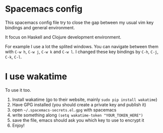# Spacemacs config

This spacemacs config file try to close the gap between
my usual vim key bindings and general environment.

It focus on Haskell and Clojure development environment.

For example I use a lot the splited windows.
You can navigate between them with `C-w h`, `C-w j`, `C-w k` and `C-w l`.
I changed these key bindings by `C-h`, `C-j`, `C-k`, `C-l`.

# I use wakatime

To use it too.

1. Install wakatime (go to their website, mainly `sudo pip install wakatime`)
2. Have GPG installed (you should create a private key and publish it)
3. open `~/.spacemacs-secrets.el.gpg` with spacemacs
4. write something along `(setq wakatime-token "YOUR_TOKEN_HERE")`
5. save the file, emacs should ask you which key to use to encrypt it
6. Enjoy!
